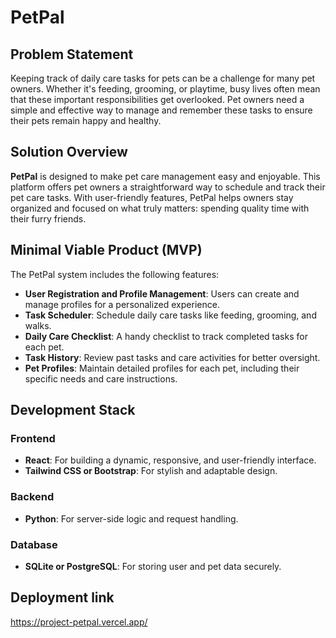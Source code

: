 # PetPal

## Problem Statement

Keeping track of daily care tasks for pets can be a challenge for many pet owners. Whether it's feeding, grooming, or playtime, busy lives often mean that these important responsibilities get overlooked. Pet owners need a simple and effective way to manage and remember these tasks to ensure their pets remain happy and healthy.

## Solution Overview

**PetPal** is designed to make pet care management easy and enjoyable. This platform offers pet owners a straightforward way to schedule and track their pet care tasks. With user-friendly features, PetPal helps owners stay organized and focused on what truly matters: spending quality time with their furry friends.

## Minimal Viable Product (MVP)

The PetPal system includes the following features:

- **User Registration and Profile Management**: Users can create and manage profiles for a personalized experience.
- **Task Scheduler**: Schedule daily care tasks like feeding, grooming, and walks.
- **Daily Care Checklist**: A handy checklist to track completed tasks for each pet.
- **Task History**: Review past tasks and care activities for better oversight.
- **Pet Profiles**: Maintain detailed profiles for each pet, including their specific needs and care instructions.

## Development Stack

### Frontend
- **React**: For building a dynamic, responsive, and user-friendly interface.
- **Tailwind CSS or Bootstrap**: For stylish and adaptable design.

### Backend
- **Python**: For server-side logic and request handling.

### Database
- **SQLite or PostgreSQL**: For storing user and pet data securely.
## Deployment link 
https://project-petpal.vercel.app/


